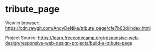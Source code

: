 # tribute_page

View in browser: 
https://cdn.rawgit.com/AndyDeNike/tribute_page/cfe7b63d/index.html

Project Source: https://learn.freecodecamp.org/responsive-web-design/responsive-web-design-projects/build-a-tribute-page


